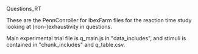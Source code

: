 Questions_RT

These are the PennConroller for IbexFarm files for the reaction time study looking at (non-)exhaustivity in questions.

Main experimental trial file is q_main.js in "data_includes", and stimuli is contained in "chunk_includes" and q_table.csv. 
